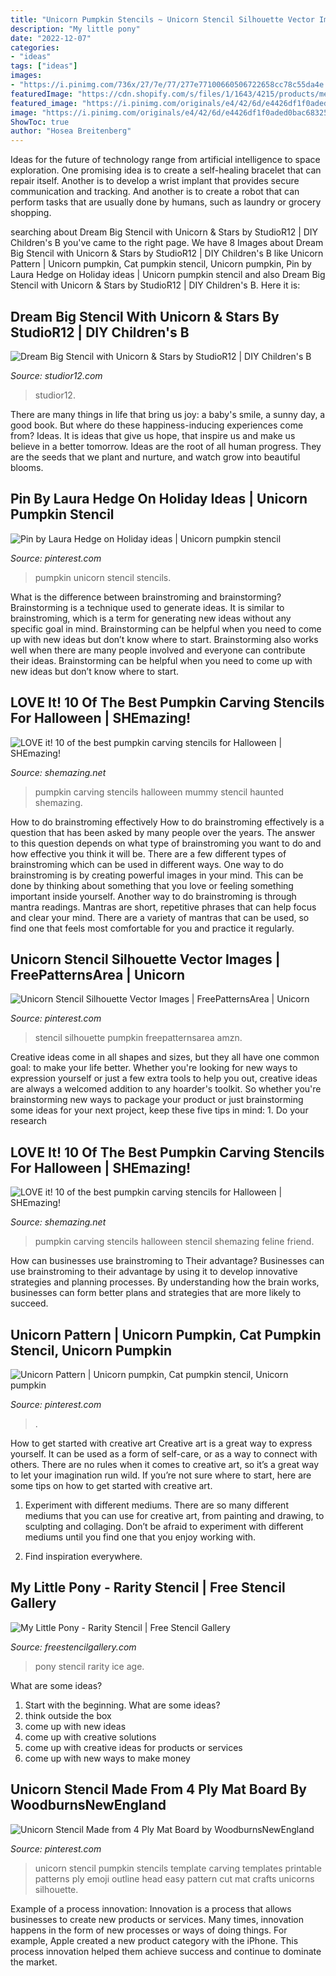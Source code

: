 ```yaml
---
title: "Unicorn Pumpkin Stencils ~ Unicorn Stencil Silhouette Vector Images"
description: "My little pony"
date: "2022-12-07"
categories:
- "ideas"
tags: ["ideas"]
images:
- "https://i.pinimg.com/736x/27/7e/77/277e77100660506722658cc78c55da4e.jpg"
featuredImage: "https://cdn.shopify.com/s/files/1/1643/4215/products/medium_3aee2511-8d49-4911-bdc0-cb45d9effb6d_1200x1200.jpg?v=1594928542"
featured_image: "https://i.pinimg.com/originals/e4/42/6d/e4426df1f0aded0bac68325cb67f5422.jpg"
image: "https://i.pinimg.com/originals/e4/42/6d/e4426df1f0aded0bac68325cb67f5422.jpg"
ShowToc: true
author: "Hosea Breitenberg"
---
```



Ideas for the future of technology range from artificial intelligence to space exploration. One promising idea is to create a self-healing bracelet that can repair itself. Another is to develop a wrist implant that provides secure communication and tracking. And another is to create a robot that can perform tasks that are usually done by humans, such as laundry or grocery shopping.

	

		
searching about Dream Big Stencil with Unicorn &amp; Stars by StudioR12 | DIY Children&#039;s B you've came to the right page. We have 8 Images about Dream Big Stencil with Unicorn &amp; Stars by StudioR12 | DIY Children&#039;s B like Unicorn Pattern | Unicorn pumpkin, Cat pumpkin stencil, Unicorn pumpkin, Pin by Laura Hedge on Holiday ideas | Unicorn pumpkin stencil and also Dream Big Stencil with Unicorn &amp; Stars by StudioR12 | DIY Children&#039;s B. Here it is:
		
    
## Dream Big Stencil With Unicorn &amp; Stars By StudioR12 | DIY Children&#039;s B

<img loading=lazy src="https://cdn.shopify.com/s/files/1/1643/4215/products/medium_3aee2511-8d49-4911-bdc0-cb45d9effb6d_1200x1200.jpg?v=1594928542" onerror="this.onerror=null;this.src='https://tse1.mm.bing.net/th?id=OIP.QeBH03ufxozanU_6SnVHhAHaKH&amp;pid=15.1';" alt="Dream Big Stencil with Unicorn &amp; Stars by StudioR12 | DIY Children&#039;s B">

_Source: studior12.com_

>studior12. 

	

There are many things in life that bring us joy: a baby's smile, a sunny day, a good book. But where do these happiness-inducing experiences come from? Ideas. It is ideas that give us hope, that inspire us and make us believe in a better tomorrow. Ideas are the root of all human progress. They are the seeds that we plant and nurture, and watch grow into beautiful blooms.

    
## Pin By Laura Hedge On Holiday Ideas | Unicorn Pumpkin Stencil

<img loading=lazy src="https://i.pinimg.com/736x/ce/31/fb/ce31fbeca01f6735e4c22f15a407eaff.jpg" onerror="this.onerror=null;this.src='https://tse2.mm.bing.net/th?id=OIP.tYHoALPD5T86cO7vlVzVZwHaIy&amp;pid=15.1';" alt="Pin by Laura Hedge on Holiday ideas | Unicorn pumpkin stencil">

_Source: pinterest.com_

>pumpkin unicorn stencil stencils. 

	

What is the difference between brainstroming and brainstorming?
Brainstorming is a technique used to generate ideas. It is similar to brainstroming, which is a term for generating new ideas without any specific goal in mind. Brainstorming can be helpful when you need to come up with new ideas but don’t know where to start.  Brainstorming also works well when there are many people involved and everyone can contribute their ideas. Brainstorming can be helpful when you need to come up with new ideas but don’t know where to start.

    
## LOVE It! 10 Of The Best Pumpkin Carving Stencils For Halloween | SHEmazing!

<img loading=lazy src="https://www.shemazing.net/wp-content/uploads/2016/10/ikyhsfd.png" onerror="this.onerror=null;this.src='https://tse4.mm.bing.net/th?id=OIP.MqhCBAY0_rBhbqMTwgwtUgHaHU&amp;pid=15.1';" alt="LOVE it! 10 of the best pumpkin carving stencils for Halloween | SHEmazing!">

_Source: shemazing.net_

>pumpkin carving stencils halloween mummy stencil haunted shemazing. 

	

How to do brainstroming effectively
How to do brainstroming effectively is a question that has been asked by many people over the years. The answer to this question depends on what type of brainstroming you want to do and how effective you think it will be. There are a few different types of brainstroming which can be used in different ways. 
One way to do brainstroming is by creating powerful images in your mind. This can be done by thinking about something that you love or feeling something important inside yourself. Another way to do brainstroming is through mantra readings. Mantras are short, repetitive phrases that can help focus and clear your mind. There are a variety of mantras that can be used, so find one that feels most comfortable for you and practice it regularly.

    
## Unicorn Stencil Silhouette Vector Images | FreePatternsArea | Unicorn

<img loading=lazy src="https://i.pinimg.com/736x/27/7e/77/277e77100660506722658cc78c55da4e.jpg" onerror="this.onerror=null;this.src='https://tse2.mm.bing.net/th?id=OIP.DB0BabSB8Ld8mT26frsw7QHaHL&amp;pid=15.1';" alt="Unicorn Stencil Silhouette Vector Images | FreePatternsArea | Unicorn">

_Source: pinterest.com_

>stencil silhouette pumpkin freepatternsarea amzn. 

	

Creative ideas come in all shapes and sizes, but they all have one common goal: to make your life better. Whether you're looking for new ways to expression yourself or just a few extra tools to help you out, creative ideas are always a welcomed addition to any hoarder's toolkit. So whether you're brainstorming new ways to package your product or just brainstorming some ideas for your next project, keep these five tips in mind: 1. Do your research

    
## LOVE It! 10 Of The Best Pumpkin Carving Stencils For Halloween | SHEmazing!

<img loading=lazy src="https://www.shemazing.net/wp-content/uploads/2016/10/isisis.png" onerror="this.onerror=null;this.src='https://tse4.mm.bing.net/th?id=OIP.JW63ZY0mRauJODtvMBz8yQHaHQ&amp;pid=15.1';" alt="LOVE it! 10 of the best pumpkin carving stencils for Halloween | SHEmazing!">

_Source: shemazing.net_

>pumpkin carving stencils halloween stencil shemazing feline friend. 

	

How can businesses use brainstroming to Their advantage?
Businesses can use brainstroming to their advantage by using it to develop innovative strategies and planning processes. By understanding how the brain works, businesses can form better plans and strategies that are more likely to succeed.

    
## Unicorn Pattern | Unicorn Pumpkin, Cat Pumpkin Stencil, Unicorn Pumpkin

<img loading=lazy src="https://i.pinimg.com/736x/33/ee/5c/33ee5cf0e77d9072ab9fb5ee82da2044--unicorn-pattern-unicorns.jpg" onerror="this.onerror=null;this.src='https://tse1.mm.bing.net/th?id=OIP.aUadq8dbG-qemP9y3X9r7gHaJ3&amp;pid=15.1';" alt="Unicorn Pattern | Unicorn pumpkin, Cat pumpkin stencil, Unicorn pumpkin">

_Source: pinterest.com_

>. 

	

How to get started with creative art
Creative art is a great way to express yourself. It can be used as a form of self-care, or as a way to connect with others. There are no rules when it comes to creative art, so it’s a great way to let your imagination run wild. If you’re not sure where to start, here are some tips on how to get started with creative art.
1. Experiment with different mediums. There are so many different mediums that you can use for creative art, from painting and drawing, to sculpting and collaging. Don’t be afraid to experiment with different mediums until you find one that you enjoy working with.

2. Find inspiration everywhere.

    
## My Little Pony - Rarity Stencil | Free Stencil Gallery

<img loading=lazy src="http://www.freestencilgallery.com/wp-content/uploads/2016/08/My-Little-Pony-Rarity-Stencil-thumb.jpg" onerror="this.onerror=null;this.src='https://tse2.mm.bing.net/th?id=OIP.f_mkaep23g9a7ehpRFObJQAAAA&amp;pid=15.1';" alt="My Little Pony - Rarity Stencil | Free Stencil Gallery">

_Source: freestencilgallery.com_

>pony stencil rarity ice age. 

	

What are some ideas?
1. Start with the beginning. What are some ideas? 
2. think outside the box 
3. come up with new ideas 
4. come up with creative solutions 
5. come up with creative ideas for products or services 
6. come up with new ways to make money 

    
## Unicorn Stencil Made From 4 Ply Mat Board By WoodburnsNewEngland

<img loading=lazy src="https://i.pinimg.com/originals/e4/42/6d/e4426df1f0aded0bac68325cb67f5422.jpg" onerror="this.onerror=null;this.src='https://tse2.mm.bing.net/th?id=OIP.3NyKy7iV7uaBFW88PXLkxAHaFt&amp;pid=15.1';" alt="Unicorn Stencil Made from 4 Ply Mat Board by WoodburnsNewEngland">

_Source: pinterest.com_

>unicorn stencil pumpkin stencils template carving templates printable patterns ply emoji outline head easy pattern cut mat crafts unicorns silhouette. 

	

Example of a process innovation:
Innovation is a process that allows businesses to create new products or services. Many times, innovation happens in the form of new processes or ways of doing things. For example, Apple created a new product category with the iPhone. This process innovation helped them achieve success and continue to dominate the market.


